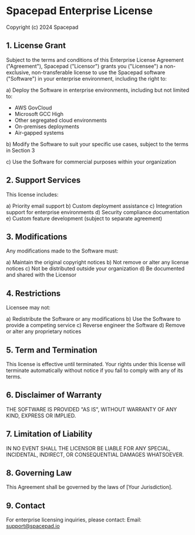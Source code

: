 # Spacepad Enterprise License

Copyright (c) 2024 Spacepad

## 1. License Grant

Subject to the terms and conditions of this Enterprise License Agreement ("Agreement"), Spacepad ("Licensor") grants you ("Licensee") a non-exclusive, non-transferable license to use the Spacepad software ("Software") in your enterprise environment, including the right to:

a) Deploy the Software in enterprise environments, including but not limited to:
   - AWS GovCloud
   - Microsoft GCC High
   - Other segregated cloud environments
   - On-premises deployments
   - Air-gapped systems

b) Modify the Software to suit your specific use cases, subject to the terms in Section 3

c) Use the Software for commercial purposes within your organization

## 2. Support Services

This license includes:

a) Priority email support
b) Custom deployment assistance
c) Integration support for enterprise environments
d) Security compliance documentation
e) Custom feature development (subject to separate agreement)

## 3. Modifications

Any modifications made to the Software must:

a) Maintain the original copyright notices
b) Not remove or alter any license notices
c) Not be distributed outside your organization
d) Be documented and shared with the Licensor

## 4. Restrictions

Licensee may not:

a) Redistribute the Software or any modifications
b) Use the Software to provide a competing service
c) Reverse engineer the Software
d) Remove or alter any proprietary notices

## 5. Term and Termination

This license is effective until terminated. Your rights under this license will terminate automatically without notice if you fail to comply with any of its terms.

## 6. Disclaimer of Warranty

THE SOFTWARE IS PROVIDED "AS IS", WITHOUT WARRANTY OF ANY KIND, EXPRESS OR IMPLIED.

## 7. Limitation of Liability

IN NO EVENT SHALL THE LICENSOR BE LIABLE FOR ANY SPECIAL, INCIDENTAL, INDIRECT, OR CONSEQUENTIAL DAMAGES WHATSOEVER.

## 8. Governing Law

This Agreement shall be governed by the laws of [Your Jurisdiction].

## 9. Contact

For enterprise licensing inquiries, please contact:
Email: support@spacepad.io 